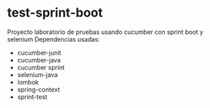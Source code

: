 # test-sprint-boot
Proyecto laboratorio de pruebas usando cucumber con sprint boot y selenium
Dependencias usadas:
* cucumber-junit
* cucumber-java
* cucumber sprint
* selenium-java
* lombok
* spring-context
* sprint-test




